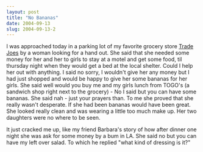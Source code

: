 ```yaml
---
layout: post
title: "No Bananas"
date: 2004-09-13
slug: 2004-09-13-2
---
```


I was approached today in a parking lot of my favorite grocery store  [Trade Joes](http://www.traderjoes.com)  by a woman looking for a hand out.  She said that she needed some money for her and her to girls to stay at a motel and get some food, til thursday night when they would get a bed at the local shelter.  Could I help her out with anything.  I said no sorry, I wouldn&apos;t give her any money but I had just shopped and would be happy to give her some bananas for her girls.  She said well would you buy me and my girls lunch from TOGO&apos;s (a sandwich shop right next to the grocery) - No I said but you can have some bananas.  She said nah - just your prayers than.   To me she proved that she really wasn&apos;t desperate.  If she had been bananas would have been great.  She looked really clean and was wearing a little too much make up.  Her two daughters were no where to be seen.

It just cracked me up, like my friend Barbara&apos;s story of how after dinner one night she was ask for some money by a bum in LA.  She said no but you can have my left over salad.  To which he replied &quot;what kind of dressing is it?&quot;

